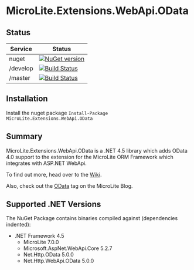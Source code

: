 # MicroLite.Extensions.WebApi.OData

## Status

|Service|Status|
|-------|------|
|nuget|[![NuGet version](https://badge.fury.io/nu/MicroLite.Extensions.WebApi.OData.svg)](http://badge.fury.io/nu/MicroLite.Extensions.WebApi.OData)|
|/develop|[![Build Status](https://dev.azure.com/trevorpilley/MicroLite-ORM/_apis/build/status/MicroLite-ORM.MicroLite.Extensions.WebApi.OData?branchName=develop)](https://dev.azure.com/trevorpilley/MicroLite-ORM/_build/latest?definitionId=29&branchName=develop)|
|/master|[![Build Status](https://dev.azure.com/trevorpilley/MicroLite-ORM/_apis/build/status/MicroLite-ORM.MicroLite.Extensions.WebApi.OData?branchName=master)](https://dev.azure.com/trevorpilley/MicroLite-ORM/_build/latest?definitionId=29&branchName=master)|

## Installation

Install the nuget package `Install-Package MicroLite.Extensions.WebApi.OData`

## Summary

MicroLite.Extensions.WebApi.OData is a .NET 4.5 library which adds OData 4.0 support to the extension for the MicroLite ORM Framework which integrates with ASP.NET WebApi.

To find out more, head over to the [Wiki](https://github.com/MicroLite-ORM/MicroLite.Extensions.WebApi.OData/wiki).

Also, check out the [OData](http://microliteorm.wordpress.com/tag/OData/) tag on the MicroLite Blog.

## Supported .NET Versions

The NuGet Package contains binaries compiled against (dependencies indented):

* .NET Framework 4.5
  * MicroLite 7.0.0
  * Microsoft.AspNet.WebApi.Core 5.2.7
  * Net.Http.OData 5.0.0
  * Net.Http.WebApi.OData 5.0.0
